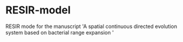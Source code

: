 # RESIR-model
RESIR mode for the manuscript 'A spatial continuous directed evolution system based on bacterial range expansion '
